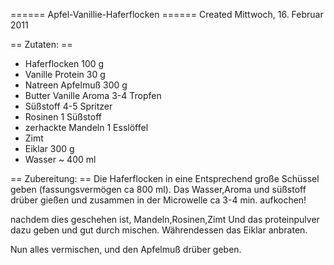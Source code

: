 
====== Apfel-Vanillie-Haferflocken ======
Created Mittwoch, 16. Februar 2011

== Zutaten: ==
* Haferflocken 100 g
* Vanille Protein 30 g
* Natreen Apfelmuß 300 g
* Butter Vanille Aroma 3-4 Tropfen
* Süßstoff 4-5 Spritzer
* Rosinen 1 Süßstoff
* zerhackte Mandeln 1 Esslöffel
* Zimt
* Eiklar 300 g
* Wasser ~ 400 ml

== Zubereitung: ==
Die Haferflocken in eine Entsprechend große Schüssel geben (fassungsvermögen ca 800 ml). Das Wasser,Aroma und süßstoff drüber gießen und zusammen in der Microwelle ca 3-4 min. aufkochen!

nachdem dies geschehen ist, Mandeln,Rosinen,Zimt Und das proteinpulver dazu geben und gut durch mischen. Währendessen das Eiklar anbraten.

Nun alles vermischen, und den Apfelmuß drüber geben.
